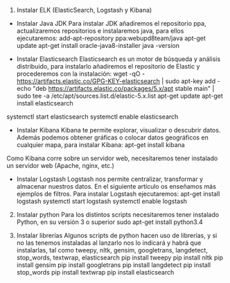 1. Instalar ELK (ElasticSearch, Logstash y Kibana)

- Instalar Java JDK
Para instalar JDK añadiremos el repositorio ppa, actualizaremos repositorios e instalaremos java, para ellos ejecutaremos:
add-apt-repository ppa:webupd8team/java
apt-get update
apt-get install oracle-java8-installer
java -version

- Instalar Elasticsearch
Elasticsearch es un motor de búsqueda y análisis distribuido, para instalarlo añadiremos el repositorio de Elastic y procederemos con la instalación:
 wget -qO - https://artifacts.elastic.co/GPG-KEY-elasticsearch | sudo apt-key add -
 echo "deb https://artifacts.elastic.co/packages/5.x/apt stable main" | sudo tee -a /etc/apt/sources.list.d/elastic-5.x.list
 apt-get update
 apt-get install elasticsearch
 
 systemctl start elasticsearch
 systemctl enable elasticsearch

- Instalar Kibana
Kibana te permite explorar, visualizar o descubrir datos. Además podemos obtener gráficas o colocar datos geográficos en cualquier mapa, para instalar Kibana:
apt-get install kibana

Como Kibana corre sobre un servidor web, necesitaremos tener instalado un servidor web (Apache, nginx, etc.)

- Instalar Logstash
Logstash nos permite centralizar, transformar y almacenar nuestros datos. En el siguiente artículo os enseñamos más ejemplos de filtros. Para instalar Logstash ejecutaremos:
apt-get install logstash
systemctl start logstash
systemctl enable logstash

2. Instalar python
Para los distintos scripts necesitaremos tener instalado Python, en su versión 3 o superior
sudo apt-get install python3.4

3. Instalar librerías
Algunos scripts de python hacen uso de librerías, y si no las tenemos instaladas al lanzarlo nos lo indicará y habrá que instalarlas, tal como tweepy, nltk, gensim, googletrans, langdetect, stop_words, textwrap, elasticsearch
pip install tweepy
pip install nltk
pip install gensim
pip install googletrans
pip install langdetect
pip install stop_words
pip install textwrap
pip install elasticsearch
